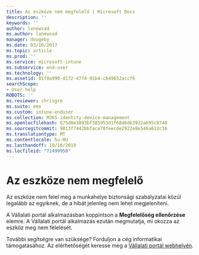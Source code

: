 ```yaml
---
title: Az eszköze nem megfelelő | Microsoft Docs
description: ''
keywords: ''
author: lenewsad
ms.author: lanewsad
manager: dougeby
ms.date: 03/16/2017
ms.topic: article
ms.prod: ''
ms.service: microsoft-intune
ms.subservice: end-user
ms.technology: ''
ms.assetid: 81f8a990-d172-47f4-91b4-cb49652accf6
searchScope:
- User help
ROBOTS: ''
ms.reviewer: chrisgre
ms.suite: ems
ms.custom: intune-enduser
ms.collection: M365-identity-device-management
ms.openlocfilehash: 675d0e3893bf385953d1f6846db3932a695c8748
ms.sourcegitcommit: 9013f7442bbface78feecde2922e8e546a622c16
ms.translationtype: MT
ms.contentlocale: hu-HU
ms.lasthandoff: 10/16/2019
ms.locfileid: "72499950"
---
```

# <a name="your-device-is-noncompliant"></a>Az eszköze nem megfelelő

Az eszköze nem felel meg a munkahelye biztonsági szabályzatai közül legalább az egyiknek, de a hibát jelenleg nem lehet megjeleníteni.  

A Vállalati portál alkalmazásban koppintson a **Megfelelőség ellenőrzése** elemre. A Vállalati portál alkalmazás ezután megmutatja, mi okozza az eszköz meg nem felelését.

További segítségre van szüksége? Forduljon a cég informatikai támogatásához. Az elérhetőségét keresse meg a [Vállalati portál webhelyén](https://go.microsoft.com/fwlink/?linkid=2010980).
